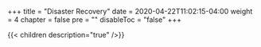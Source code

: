 +++
title = "Disaster Recovery"
date = 2020-04-22T11:02:15-04:00
weight = 4
chapter = false
pre = ""
disableToc = "false"
+++

{{< children description="true" />}}
